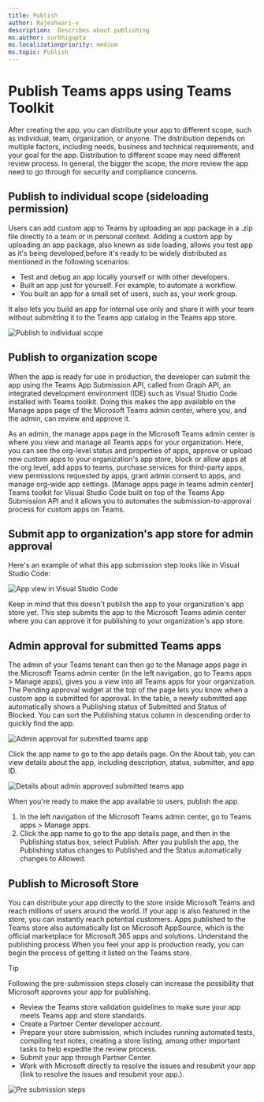 ```yaml
---
title: Publish
author: Rajeshwari-v
description:  Describes about publishing
ms.author: surbhigupta
ms.localizationpriority: medium
ms.topic: Publish
---
```


# Publish Teams apps using Teams Toolkit

After creating the app, you can distribute your app to different scope, such as individual, team, organization, or anyone. The distribution depends on multiple factors, including needs, business and technical requirements, and your goal for the app. Distribution to different scope may need different review process. In general, the bigger the scope, the more review the app need to go through for security and compliance concerns.

## Publish to individual scope (sideloading permission)

Users can add custom app to Teams by uploading an app package in a .zip file directly to a team or in personal context. Adding a custom app by uploading an app package, also known as side loading, allows you test app as it's being developed,before it's ready to be widely distributed as mentioned in the following scenarios:

* Test and debug an app locally yourself or with other developers.
* Built an app just for yourself. For example, to automate a workflow.
* You built an app for a small set of users, such as, your work group.

It also lets you build an app for internal use only and share it with your team without submitting it to the Teams app catalog in the Teams app store.

 ![Publish to individual scope](~/assets/images/teams-toolkit-v2/upload-app.png)

## Publish to organization scope

When the app is ready for use in production, the developer can submit the app using the Teams App Submission API, called from Graph API, an integrated development environment (IDE) such as Visual Studio Code installed with Teams toolkit. Doing this makes the app available on the Manage apps page of the Microsoft Teams admin center, where you, and the admin, can review and approve it.

As an admin, the manage apps page in the Microsoft Teams admin center is where you view and manage all Teams apps for your organization. Here, you can see the org-level status and properties of apps, approve or upload new custom apps to your organization's app store, block or allow apps at the org level, add apps to teams, purchase services for third-party apps, view permissions requested by apps, grant admin consent to apps, and manage org-wide app settings.
[Manage apps page in teams admin center]
Teams toolkit for Visual Studio Code built on top of the Teams App Submission API and it allows you to automates the submission-to-approval process for custom apps on Teams.

## Submit app to organization's app store for admin approval

Here's an example of what this app submission step looks like in Visual Studio Code:

 ![App view in Visual Studio Code](~/assets/images/teams-toolkit-v2/app-view-in-visual-vscode.png)


Keep in mind that this doesn't publish the app to your organization's app store yet. This step submits the app to the Microsoft Teams admin center where you can approve it for publishing to your organization's app store.

## Admin approval for submitted Teams apps

The admin of your Teams tenant can then go to the Manage apps page in the Microsoft Teams admin center (in the left navigation, go to Teams apps > Manage apps), gives you a view into all Teams apps for your organization. The Pending approval widget at the top of the page lets you know when a custom app is submitted for approval.
In the table, a newly submitted app automatically shows a Publishing status of Submitted and Status of Blocked. You can sort the Publishing status column in descending order to quickly find the app.

 ![Admin approval for submitted teams app](~/assets/images/teams-toolkit-v2/admin-approval-for-teams-app.png)

Click the app name to go to the app details page. On the About tab, you can view details about the app, including description, status, submitter, and app ID.

 ![Details about admin approved submitted teams app](~/assets/images/teams-toolkit-v2/about-submitted-app.png)

When you're ready to make the app available to users, publish the app.

1.	In the left navigation of the Microsoft Teams admin center, go to Teams apps > Manage apps.
2.	Click the app name to go to the app details page, and then in the Publishing status box, select Publish.
After you publish the app, the Publishing status changes to Published and the Status automatically changes to Allowed.

## Publish to Microsoft Store

You can distribute your app directly to the store inside Microsoft Teams and reach millions of users around the world. If your app is also featured in the store, you can instantly reach potential customers.
Apps published to the Teams store also automatically list on Microsoft AppSource, which is the official marketplace for Microsoft 365 apps and solutions.
Understand the publishing process
When you feel your app is production ready, you can begin the process of getting it listed on the Teams store.
 
>[!Tip]
> Following the pre-submission steps closely can increase the possibility that Microsoft approves your app for publishing.

*	Review the Teams store validation guidelines to make sure your app meets Teams app and store standards.
*	Create a Partner Center developer account.
*	Prepare your store submission, which includes running automated tests, compiling test notes, creating a store listing, among other important tasks to help expedite the review process.
*	Submit your app through Partner Center.
*	Work with Microsoft directly to resolve the issues and resubmit your app (link to resolve the issues and resubmit your app.).

 ![Pre submission steps](~/assets/images/teams-toolkit-v2/pre-submission-steps.png)